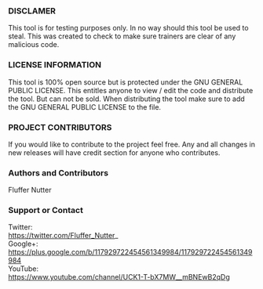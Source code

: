 ### DISCLAMER
This tool is for testing purposes only. In no way should this tool be used to steal. This was created to check to make sure trainers are clear of any malicious code.

### LICENSE INFORMATION
This tool is 100% open source but is protected under the GNU GENERAL PUBLIC LICENSE. This entitles anyone to view / edit the code and distribute the tool. But can not be sold. When distributing the tool make sure to add the GNU GENERAL PUBLIC LICENSE to the file.

### PROJECT CONTRIBUTORS
If you would like to contribute to the project feel free. Any and all changes in new releases will have credit section for anyone who contributes.

### Authors and Contributors
Fluffer Nutter

### Support or Contact
Twitter: <br> https://twitter.com/Fluffer_Nutter_ <br>
Google+: <br> https://plus.google.com/b/117929722454561349984/117929722454561349984 <br>
YouTube: <br> https://www.youtube.com/channel/UCK1-T-bX7MW__mBNEwB2qDg
